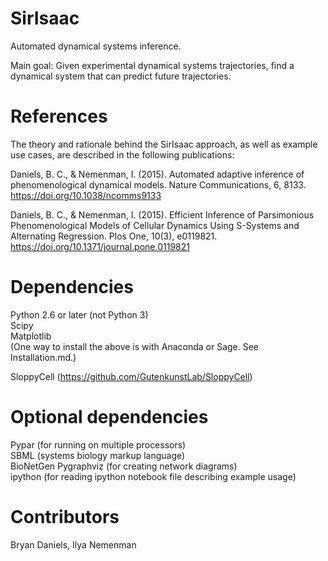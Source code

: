 SirIsaac
========

Automated dynamical systems inference.

Main goal:
Given experimental dynamical systems trajectories, find a dynamical system that can predict future trajectories.


References
==========

The theory and rationale behind the SirIsaac approach, as well as example use cases, are described in the following publications:

Daniels, B. C., & Nemenman, I. (2015). Automated adaptive inference of phenomenological dynamical models. Nature Communications, 6, 8133.  
https://doi.org/10.1038/ncomms9133

Daniels, B. C., & Nemenman, I. (2015). Efficient Inference of Parsimonious Phenomenological Models of Cellular Dynamics Using S-Systems and Alternating Regression. Plos One, 10(3), e0119821.  
https://doi.org/10.1371/journal.pone.0119821



Dependencies
============

Python 2.6 or later (not Python 3)  
Scipy  
Matplotlib  
(One way to install the above is with Anaconda or Sage.  See Installation.md.)

SloppyCell (https://github.com/GutenkunstLab/SloppyCell)  


Optional dependencies
=====================

Pypar (for running on multiple processors)  
SBML (systems biology markup language)  
BioNetGen
Pygraphviz (for creating network diagrams)  
ipython (for reading ipython notebook file describing example usage)  


Contributors
============

Bryan Daniels, Ilya Nemenman





